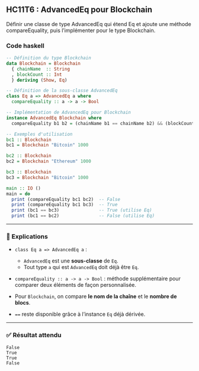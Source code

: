 ## HC11T6 : AdvancedEq pour Blockchain

Définir une classe de type AdvancedEq qui étend Eq et ajoute une méthode compareEquality, puis l’implémenter pour le type Blockchain.

### Code haskell 

```haskell
-- Définition du type Blockchain
data Blockchain = Blockchain
  { chainName  :: String
  , blockCount :: Int
  } deriving (Show, Eq)

-- Définition de la sous-classe AdvancedEq
class Eq a => AdvancedEq a where
  compareEquality :: a -> a -> Bool

-- Implémentation de AdvancedEq pour Blockchain
instance AdvancedEq Blockchain where
  compareEquality b1 b2 = (chainName b1 == chainName b2) && (blockCount b1 == blockCount b2)

-- Exemples d'utilisation
bc1 :: Blockchain
bc1 = Blockchain "Bitcoin" 1000

bc2 :: Blockchain
bc2 = Blockchain "Ethereum" 1000

bc3 :: Blockchain
bc3 = Blockchain "Bitcoin" 1000

main :: IO ()
main = do
  print (compareEquality bc1 bc2)  -- False
  print (compareEquality bc1 bc3)  -- True
  print (bc1 == bc3)               -- True (utilise Eq)
  print (bc1 == bc2)               -- False (utilise Eq)
```

---

### 🔎 Explications

* `class Eq a => AdvancedEq a` :

  * `AdvancedEq` est une **sous-classe** de `Eq`.
  * Tout type `a` qui est `AdvancedEq` doit déjà être `Eq`.
* `compareEquality :: a -> a -> Bool` : méthode supplémentaire pour comparer deux éléments de façon personnalisée.
* Pour `Blockchain`, on compare **le nom de la chaîne** et le **nombre de blocs**.
* `==` reste disponible grâce à l’instance `Eq` déjà dérivée.

---

### ✅ Résultat attendu

```
False
True
True
False
```
